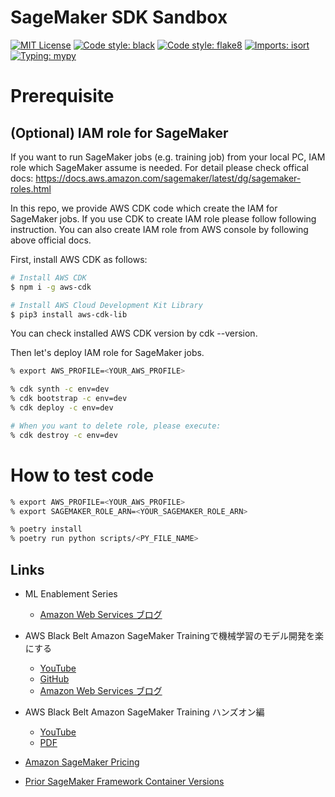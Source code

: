 # SageMaker SDK Sandbox

[![MIT License](https://img.shields.io/github/license/cvpaperchallenge/Ascender?color=green)](LICENSE)
[![Code style: black](https://img.shields.io/badge/code%20style-black-000000.svg)](https://github.com/psf/black)
[![Code style: flake8](https://img.shields.io/badge/code%20style-flake8-black)](https://github.com/PyCQA/flake8)
[![Imports: isort](https://img.shields.io/badge/%20imports-isort-%231674b1?style=flat&labelColor=ef8336)](https://pycqa.github.io/isort/)
[![Typing: mypy](https://img.shields.io/badge/typing-mypy-blue)](https://github.com/python/mypy)

# Prerequisite

## (Optional) IAM role for SageMaker

If you want to run SageMaker jobs (e.g. training job) from your local PC, IAM role which SageMaker assume is needed. For detail please check offical docs: https://docs.aws.amazon.com/sagemaker/latest/dg/sagemaker-roles.html

In this repo, we provide AWS CDK code which create the IAM for SageMaker jobs. If you use CDK to create IAM role please follow following instruction. You can also create IAM role from AWS console by following above official docs.

First, install AWS CDK as follows:

```bash
# Install AWS CDK
$ npm i -g aws-cdk

# Install AWS Cloud Development Kit Library
$ pip3 install aws-cdk-lib
```

You can check installed AWS CDK version by cdk --version.

Then let's deploy IAM role for SageMaker jobs.

```bash
% export AWS_PROFILE=<YOUR_AWS_PROFILE>

% cdk synth -c env=dev
% cdk bootstrap -c env=dev
% cdk deploy -c env=dev

# When you want to delete role, please execute:
% cdk destroy -c env=dev
```

# How to test code

```bash
% export AWS_PROFILE=<YOUR_AWS_PROFILE>
% export SAGEMAKER_ROLE_ARN=<YOUR_SAGEMAKER_ROLE_ARN>

% poetry install
% poetry run python scripts/<PY_FILE_NAME>
```

## Links

- ML Enablement Series

  - [Amazon Web Services ブログ](https://aws.amazon.com/jp/blogs/news/tag/ml-enablement-series/)

- AWS Black Belt Amazon SageMaker Trainingで機械学習のモデル開発を楽にする

  - [YouTube](https://www.youtube.com/watch?v=byEawTm4O4E)
  - [GitHub](https://github.com/aws-samples/aws-ml-jp/tree/main/sagemaker/sagemaker-traning/tutorial)
  - [Amazon Web Services ブログ](https://aws.amazon.com/jp/blogs/news/tag/ml-enablement-series/)

- AWS Black Belt Amazon SageMaker Training ハンズオン編

  - [YouTube](https://www.youtube.com/watch?v=tgo2F2OY5bU)
  - [PDF](https://d1.awsstatic.com/webinars/jp/pdf/services/Dark_03_Training_Job_Handson.pdf)

- [Amazon SageMaker Pricing](https://aws.amazon.com/sagemaker/pricing/)

- [Prior SageMaker Framework Container Versions](https://github.com/aws/deep-learning-containers/blob/master/available_images.md#prior-sagemaker-framework-container-versions)
